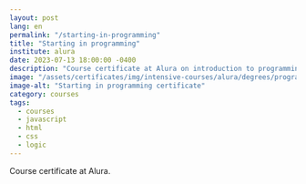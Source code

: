 ```yaml
---
layout: post
lang: en
permalink: "/starting-in-programming"
title: "Starting in programming"
institute: alura
date: 2023-07-13 18:00:00 -0400
description: "Course certificate at Alura on introduction to programming."
image: "/assets/certificates/img/intensive-courses/alura/degrees/programming/starting-in-programming/front-en.jpg"
image-alt: "Starting in programming certificate"
category: courses
tags:
  - courses
  - javascript
  - html
  - css
  - logic
---
```


Course certificate at Alura.
